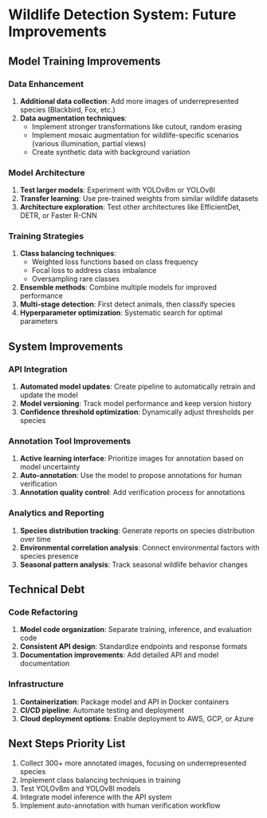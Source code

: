 # Wildlife Detection System: Future Improvements

## Model Training Improvements

### Data Enhancement
1. **Additional data collection**: Add more images of underrepresented species (Blackbird, Fox, etc.)
2. **Data augmentation techniques**:
   - Implement stronger transformations like cutout, random erasing
   - Implement mosaic augmentation for wildlife-specific scenarios (various illumination, partial views)
   - Create synthetic data with background variation

### Model Architecture
1. **Test larger models**: Experiment with YOLOv8m or YOLOv8l
2. **Transfer learning**: Use pre-trained weights from similar wildlife datasets
3. **Architecture exploration**: Test other architectures like EfficientDet, DETR, or Faster R-CNN

### Training Strategies
1. **Class balancing techniques**:
   - Weighted loss functions based on class frequency
   - Focal loss to address class imbalance
   - Oversampling rare classes
2. **Ensemble methods**: Combine multiple models for improved performance
3. **Multi-stage detection**: First detect animals, then classify species
4. **Hyperparameter optimization**: Systematic search for optimal parameters

## System Improvements

### API Integration
1. **Automated model updates**: Create pipeline to automatically retrain and update the model
2. **Model versioning**: Track model performance and keep version history
3. **Confidence threshold optimization**: Dynamically adjust thresholds per species

### Annotation Tool Improvements
1. **Active learning interface**: Prioritize images for annotation based on model uncertainty
2. **Auto-annotation**: Use the model to propose annotations for human verification
3. **Annotation quality control**: Add verification process for annotations

### Analytics and Reporting
1. **Species distribution tracking**: Generate reports on species distribution over time
2. **Environmental correlation analysis**: Connect environmental factors with species presence
3. **Seasonal pattern analysis**: Track seasonal wildlife behavior changes

## Technical Debt

### Code Refactoring
1. **Model code organization**: Separate training, inference, and evaluation code
2. **Consistent API design**: Standardize endpoints and response formats
3. **Documentation improvements**: Add detailed API and model documentation

### Infrastructure
1. **Containerization**: Package model and API in Docker containers
2. **CI/CD pipeline**: Automate testing and deployment
3. **Cloud deployment options**: Enable deployment to AWS, GCP, or Azure

## Next Steps Priority List

1. Collect 300+ more annotated images, focusing on underrepresented species
2. Implement class balancing techniques in training
3. Test YOLOv8m and YOLOv8l models
4. Integrate model inference with the API system
5. Implement auto-annotation with human verification workflow